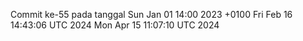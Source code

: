 Commit ke-55 pada tanggal Sun Jan 01 14:00 2023 +0100
Fri Feb 16 14:43:06 UTC 2024
Mon Apr 15 11:07:10 UTC 2024
